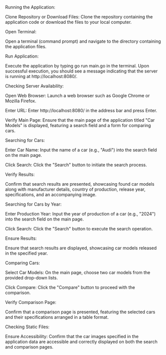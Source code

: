 
Running the Application:

Clone Repository or Download Files:
Clone the repository containing the application code or download the files to your local computer.

Open Terminal:

Open a terminal (command prompt) and navigate to the directory containing the application files.

Run Application:

Execute the application by typing go run main.go in the terminal. Upon successful execution, you should see a message indicating that the server is running at http://localhost:8080/.

Checking Server Availability:

Open Web Browser:
Launch a web browser such as Google Chrome or Mozilla Firefox.

Enter URL:
Enter http://localhost:8080/ in the address bar and press Enter.

Verify Main Page:
Ensure that the main page of the application titled "Car Models" is displayed, featuring a search field and a form for comparing cars.

Searching for Cars:

Enter Car Name:
Input the name of a car (e.g., "Audi") into the search field on the main page.

Click Search:
Click the "Search" button to initiate the search process.

Verify Results:

Confirm that search results are presented, showcasing found car models along with manufacturer details, country of production, release year, specifications, and an accompanying image.

Searching for Cars by Year:

Enter Production Year:
Input the year of production of a car (e.g., "2024") into the search field on the main page.

Click Search:
Click the "Search" button to execute the search operation.

Ensure Results:

Ensure that search results are displayed, showcasing car models released in the specified year.

Comparing Cars:

Select Car Models:
On the main page, choose two car models from the provided drop-down lists.

Click Compare:
Click the "Compare" button to proceed with the comparison.

Verify Comparison Page:

Confirm that a comparison page is presented, featuring the selected cars and their specifications arranged in a table format.

Checking Static Files:

Ensure Accessibility:
Confirm that the car images specified in the application data are accessible and correctly displayed on both the search and comparison pages.